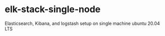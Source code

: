 # elk-stack-single-node
Elasticsearch, Kibana, and logstash setup on single machine ubuntu 20.04 LTS
